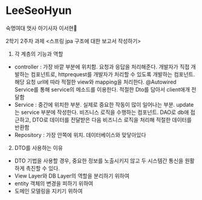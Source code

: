 # LeeSeoHyun
숙명여대 멋사 아기사자 이서현🦁

2학기 2주차 과제
<스프링 jpa 구조에 대한 보고서 작성하기>
1. 각 계층의 기능과 역할
- controller : 가장 바깥 부분에 위치함. 요청과 응답을 처리해준다. 개발자가 직접 개발하는 컴포넌트로, httprequest를 개발자가 처리할 수 있도록 개발하는 컴포넌트. 해당 요청 url에 따라 적절한 view와 mapping을 처리한다. @Autowired Service를 통해 service의 메소드를 이용한다. 적절한 Dto를 담아서 client애개 전달함
- Service : 중간에 위치한 부분. 실제로 중요한 작동이 많이 일어나는 부분. update는 service 부분에 작성한다. 비즈니스 로직을 수행하는 컴포넌트. DAO로 db애 접근하고, DTO로 데이터를 전달받은 다음 비즈니스 로직을 처리해 적절한 데이터를 반환함
- Repository : 가장 안쪽에 위치. 데이터베이스와 맞닿아있다

2. DTO를 사용하는 이유
- DTO 기법을 사용할 경우, 중요한 정보를 노출시키지 않고 두 시스템간 통신을 원활하게 촉진할 수 있다. 
- View Layer와 DB Layer의 역할을 분리하기 위하여
- entity 객체의 변경을 피하기 위하여
- 도메인 모델링을 지키기 위하여